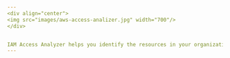 ```yaml
---
<div align="center">
<img src="images/aws-access-analizer.jpg" width="700"/>
</div>


IAM Access Analyzer helps you identify the resources in your organization and accounts, such as Amazon S3 buckets or IAM roles, shared with an external entity. This lets you identify unintended access to your resources and data, which is a security risk. IAM Access Analyzer identifies resources shared with external principals by using logic-based reasoning to analyze the resource-based policies in your AWS environment. For each instance of a resource shared outside of your account, IAM Access Analyzer generates a finding. Findings include information about the access and the external principal granted to it. You can review findings to determine if the access is intended and safe or if the access is unintended and a security risk. In addition to helping you identify resources shared with an external entity, you can use IAM Access Analyzer findings to preview how your policy affects public and cross-account access to your resource before deploying resource permissions.
---
```

